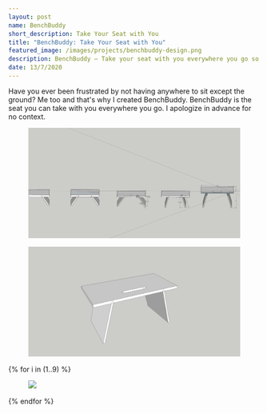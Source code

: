 ```yaml
---
layout: post
name: BenchBuddy
short_description: Take Your Seat with You
title: "BenchBuddy: Take Your Seat with You"
featured_image: /images/projects/benchbuddy-design.png
description: BenchBuddy – Take your seat with you everywhere you go so you never have to sit on the ground again.
date: 13/7/2020
---
```


Have you ever been frustrated by not having anywhere to sit except the ground? Me too and that's why I created BenchBuddy. BenchBuddy is the seat you can take with you everywhere you go. I apologize in advance for no context.

<figure>
  <a href='/images/projects/benchbuddy-designs.png'><img src='/images/projects/benchbuddy-designs.png' /></a>
</figure>
<figure>
  <a href='/images/projects/benchbuddy-design.png'><img src='/images/projects/benchbuddy-design.png' /></a>
</figure>
{% for i in (1..9) %}
<figure>
  <a href='/images/projects/benchbuddy-{{i}}.jpg'><img src='/images/projects/benchbuddy-{{i}}.jpg' /></a>
</figure>
{% endfor %}
